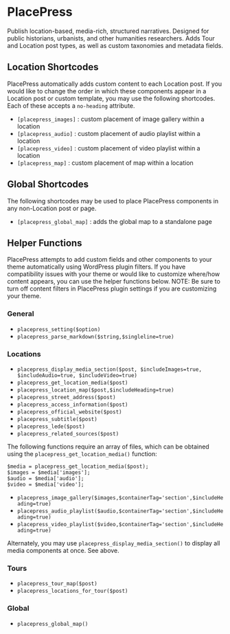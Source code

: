 # PlacePress
Publish location-based, media-rich, structured narratives. Designed for public historians, urbanists, and other humanities researchers. Adds Tour and Location post types, as well as custom taxonomies and metadata fields.

## Location Shortcodes
PlacePress automatically adds custom content to each Location post. If you would like to change the order in which these components appear in a Location post or custom template, you may use the following shortcodes. Each of these accepts a `no-heading` attribute.
- `[placepress_images]` : custom placement of image gallery within a location
- `[placepress_audio]` : custom placement of audio playlist within a location
- `[placepress_video]` : custom placement of video playlist within a location
- `[placepress_map]` : custom placement of map within a location

## Global Shortcodes
The following shortcodes may be used to place PlacePress components in any non-Location post or page.
- `[placepress_global_map]` : adds the global map to a standalone page

## Helper Functions
PlacePress attempts to add custom fields and other components to your theme automatically using WordPress plugin filters. If you have compatibility issues with your theme or would like to customize where/how content appears, you can use the helper functions below. NOTE: Be sure to turn off content filters in PlacePress plugin settings if you are customizing your theme.

### General
- `placepress_setting($option)`
- `placepress_parse_markdown($string,$singleline=true)`

### Locations
- `placepress_display_media_section($post, $includeImages=true, $includeAudio=true, $includeVideo=true)`
- `placepress_get_location_media($post)`
- `placepress_location_map($post,$includeHeading=true)`
- `placepress_street_address($post)`
- `placepress_access_information($post)`
- `placepress_official_website($post)`
- `placepress_subtitle($post)`
- `placepress_lede($post)`
- `placepress_related_sources($post)`

The following functions require an array of files, which can be obtained using the `placepress_get_location_media()` function:
```
$media = placepress_get_location_media($post);
$images = $media['images'];
$audio = $media['audio'];
$video = $media['video'];
```
- `placepress_image_gallery($images,$containerTag='section',$includeHeading=true)`
- `placepress_audio_playlist($audio,$containerTag='section',$includeHeading=true)`
- `placepress_video_playlist($video,$containerTag='section',$includeHeading=true)`

Alternately, you may use `placepress_display_media_section()` to display all media components at once. See above.

### Tours
- `placepress_tour_map($post)`
- `placepress_locations_for_tour($post)`

### Global
- `placepress_global_map()`
